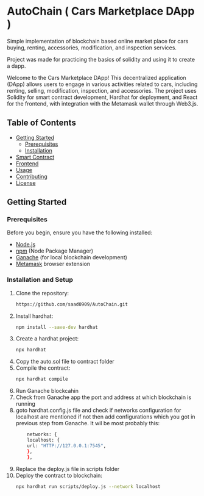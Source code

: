 # AutoChain ( Cars Marketplace DApp )
Simple implementation of blockchain based online market place for cars buying, renting, accessories, modification, and inspection services.

Project was made for practicing the basics of solidity and using it to create a dapp.

Welcome to the Cars Marketplace DApp! This decentralized application (DApp) allows users to engage in various activities related to cars, including renting, selling, modification, inspection, and accessories. The project uses Solidity for smart contract development, Hardhat for deployment, and React for the frontend, with integration with the Metamask wallet through Web3.js.

## Table of Contents
- [Getting Started](#getting-started)
  - [Prerequisites](#prerequisites)
  - [Installation](#installation)
- [Smart Contract](#smart-contract)
- [Frontend](#frontend)
- [Usage](#usage)
- [Contributing](#contributing)
- [License](#license)

## Getting Started

### Prerequisites
Before you begin, ensure you have the following installed:

- [Node.js](https://nodejs.org/)
- [npm](https://www.npmjs.com/) (Node Package Manager)
- [Ganache](https://www.trufflesuite.com/ganache) (for local blockchain development)
- [Metamask](https://metamask.io/) browser extension

### Installation and Setup
1. Clone the repository:
   ```bash
   https://github.com/saad0909/AutoChain.git
   ```
2. Install hardhat:
   ```bash
   npm install --save-dev hardhat
   ```
3. Create a hardhat project:
   ```bash
   npx hardhat
   ```
4. Copy the auto.sol file to contract folder
5. Compile the contract:
   ```bash
   npx hardhat compile
   ```
6. Run Ganache blockcahin
7. Check from Ganache app the port and address at which blockchain is running
8. goto hardhat.config.js file and check if networks configuration for localhost are mentioned if not then add configurations which you got in previous step from Ganache. It wil be most probably this:
      ```bash
          networks: {
          localhost: {
          url: "HTTP://127.0.0.1:7545",
          },
          },
      ```
9. Replace the deploy.js file in scripts folder
10. Deploy the contract to blockchain:
    ```bash
    npx hardhat run scripts/deploy.js --network localhost
    ```

